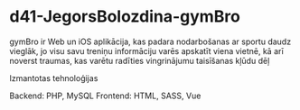 # d41-JegorsBolozdina-gymBro

gymBro ir Web un iOS aplikācija, kas padara nodarbošanas ar sportu daudz vieglāk, jo visu savu treniņu informāciju varēs apskatīt viena vietnē, kā arī noverst traumas, kas varētu radīties vingrinājumu taisīšanas kļūdu dēļ

Izmantotas tehnoloģijas

Backend: PHP, MySQL
Frontend: HTML, SASS, Vue
